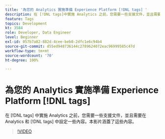 ```yaml
---
title: '為您的 Analytics 實施準備 Experience Platform [!DNL tags] '
description: 在 [!DNL tags]中實施 Analytics 之前，您需要一些支援文件，並且需要在 Analytics 和 [!DNL tags]中設定一些內容。本影片涵蓋了這些內容。
feature: Tags
topics: Development
kt: 3584
role: Developer, Data Engineer
level: Beginner
exl-id: 057b7a82-882d-4cee-beb0-2dfc1e6c94b4
source-git-commit: d55ed948736144c2789624072eac96999585c47d
workflow-type: tm+mt
source-wordcount: '70'
ht-degree: 100%

---
```


# 為您的 Analytics 實施準備 Experience Platform [!DNL tags]

在 [!DNL tags] 中實施 Analytics 之前，您需要一些支援文件，並且需要在 Analytics 和 [!DNL tags] 中設定一些內容。本影片涵蓋了這些內容。

>[!VIDEO](https://video.tv.adobe.com/v/3429969/?quality=12&learn=on&captions=chi_hant)
